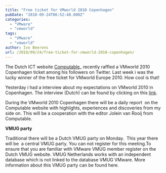 ```yaml
---
title: "Free ticket for VMworld 2010 Copenhagen"
pubDate: "2010-09-24T06:52:48.000Z"
categories: 
  - "VMware"
  - "vmworld"
tags: 
  - "VMware"
  - "vmworld"
author: Ivo Beerens
url: /2010/09/24/free-ticket-for-vmworld-2010-copenhagen/
---
```


The Dutch ICT website [Computable](http://www.computable.nl/)_ recently raffled a VMworld 2010 Copenhagen ticket among his followers on Twitter. Last week i was the lucky winner of the free ticket for VMworld Europe 2010. How cool is that!

Yesterday i had a interview about my expectations on VMworld 2010 in Copenhagen. The interview (Dutch) can be found by clicking on this [link](https://www.computable.nl/2010/09/23/ivo-beerens-wint-gratis-toegangskaart-vmworld/).

During the VMworld 2010 Copenhagen there will be a daily report  on the Computable website with highlights, experiences and discoveries from my side on. This will be a cooperation with the editor Jolein van Rooij from Computable.

**VMUG party**

Traditional there will be a Dutch VMUG party on Monday.  This year there will be  a central VMUG party. You can not register for this meeting.To ensure that you are familiar with VMware VMUG member register on the Dutch VMUG website. VMUG Netherlands works with an independent database which is not linked to the database VMUG VMware. More information about this VMUG party can be found here.